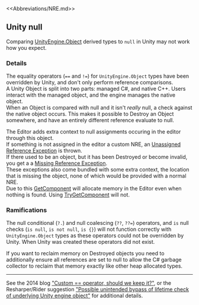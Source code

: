 <<Abbreviations/NRE.md>>
## Unity null
Comparing [UnityEngine.Object](https://docs.unity3d.com/ScriptReference/Object.html) derived types to `null` in Unity may not work how you expect.  

### Details
The equality operators (`==` and `!=`) for `UnityEngine.Object` types have been overridden by Unity, and don't only perform reference comparisons.  
A Unity Object is split into two parts: managed C#, and native C++. Users interact with the managed object, and the engine manages the native object.  
When an Object is compared with null and it isn't *really* null, a check against the native object occurs. This makes it possible to Destroy an Object somewhere, and have an entirely different reference evaluate to null.  

The Editor adds extra context to null assignments occuring in the editor through this object.  
If something is not assigned in the editor a custom NRE, an [Unassigned Reference Exception](../Common%20Errors/Runtime%20Exceptions/Unassigned%20Reference%20Exception.md) is thrown.   
If there used to be an object, but it has been Destroyed or become invalid, you get a a  [Missing Reference Exception](../Common%20Errors/Runtime%20Exceptions/Missing%20Reference%20Exception.md).  
These exceptions also come bundled with some extra context, the location that is missing the object, none of which would be provided with a normal NRE.  
Due to this [GetComponent](https://docs.unity3d.com/ScriptReference/GameObject.GetComponent.html) will allocate memory in the Editor even when nothing is found. Using [TryGetComponent](https://docs.unity3d.com/ScriptReference/GameObject.TryGetComponent.html) will not.  


### Ramifications
The null conditional (`?.`) and null coalescing (`??`, `??=`) operators, and `is` null checks (`is null`, `is not null`, `is {}`) will not function correctly with `UnityEngine.Object` types as these operators could not be overridden by Unity. When Unity was created these operators did not exist.  

If you want to reclaim memory on Destroyed objects you need to additionally ensure all references are set to null to allow the C# garbage collector to reclaim that memory exactly like other heap allocated types.  

---
See the 2014 blog ["Custom == operator, should we keep it?"](https://blog.unity.com/technology/custom-operator-should-we-keep-it), or the Resharper/Rider suggestion ["Possible unintended bypass of lifetime check of underlying Unity engine object"](https://github.com/JetBrains/resharper-unity/wiki/Possible-unintended-bypass-of-lifetime-check-of-underlying-Unity-engine-object) for additional details.   